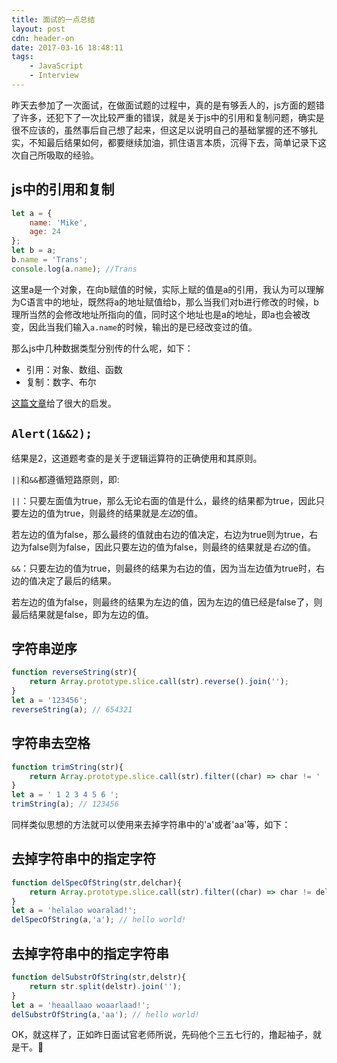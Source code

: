```yaml
---
title: 面试的一点总结
layout: post
cdn: header-on
date: 2017-03-16 18:48:11
tags:
    - JavaScript
    - Interview
---
```


昨天去参加了一次面试，在做面试题的过程中，真的是有够丢人的，js方面的题错了许多，还犯下了一次比较严重的错误，就是关于js中的引用和复制问题，确实是很不应该的，虽然事后自己想了起来，但这足以说明自己的基础掌握的还不够扎实，不知最后结果如何，都要继续加油，抓住语言本质，沉得下去，简单记录下这次自己所吸取的经验。

## js中的引用和复制
```javascript
let a = {
    name: 'Mike',
    age: 24
};
let b = a;
b.name = 'Trans';
console.log(a.name); //Trans
```
这里a是一个对象，在向b赋值的时候，实际上赋的值是a的引用，我认为可以理解为C语言中的地址，既然将a的地址赋值给b，那么当我们对b进行修改的时候，b理所当然的会修改地址所指向的值，同时这个地址也是a的地址，即a也会被改变，因此当我们输入`a.name`的时候，输出的是已经改变过的值。

那么js中几种数据类型分别传的什么呢，如下：
* 引用：对象、数组、函数
* 复制：数字、布尔


[这篇文章](http://blog.csdn.net/zzzaquarius/article/details/4902235)给了很大的启发。

## `Alert(1&&2);`
结果是2，这道题考查的是关于逻辑运算符的正确使用和其原则。

`||`和`&&`都遵循短路原则，即:

`||`：只要左面值为true，那么无论右面的值是什么，最终的结果都为true，因此只要左边的值为true，则最终的结果就是*左边*的值。

若左边的值为false，那么最终的值就由右边的值决定，右边为true则为true，右边为false则为false，因此只要左边的值为false，则最终的结果就是*右边*的值。

`&&`：只要左边的值为true，则最终的结果为右边的值，因为当左边值为true时，右边的值决定了最后的结果。

若左边的值为false，则最终的结果为左边的值，因为左边的值已经是false了，则最后结果就是false，即为左边的值。

## 字符串逆序
```javascript
function reverseString(str){
    return Array.prototype.slice.call(str).reverse().join('');
}
let a = '123456';
reverseString(a); // 654321
```

## 字符串去空格
```javascript
function trimString(str){
    return Array.prototype.slice.call(str).filter((char) => char != ' ').join('');
}
let a = ' 1 2 3 4 5 6 ';
trimString(a); // 123456
```
同样类似思想的方法就可以使用来去掉字符串中的'a'或者'aa'等，如下：

## 去掉字符串中的指定字符
```javascript
function delSpecOfString(str,delchar){
    return Array.prototype.slice.call(str).filter((char) => char != delchar).join('');
}
let a = 'helalao woaralad!';
delSpecOfString(a,'a'); // hello world!
```

## 去掉字符串中的指定字符串
```javascript
function delSubstrOfString(str,delstr){
    return str.split(delstr).join('');
}
let a = 'heaallaao woaarlaad!';
delSubstrOfString(a,'aa'); // hello world!
```

OK，就这样了，正如昨日面试官老师所说，先码他个三五七行的，撸起袖子，就是干。📘
